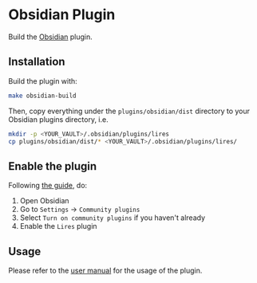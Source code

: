 
# Obsidian Plugin
Build the [Obsidian](https://obsidian.md/) plugin.

## Installation
Build the plugin with:
```bash
make obsidian-build
```

Then, copy everything under the `plugins/obsidian/dist` directory 
to your Obsidian plugins directory, 
i.e.
```sh
mkdir -p <YOUR_VAULT>/.obsidian/plugins/lires
cp plugins/obsidian/dist/* <YOUR_VAULT>/.obsidian/plugins/lires/
```

## Enable the plugin
Following [the guide](https://docs.obsidian.md/Plugins/Getting+started/Build+a+plugin#Step+3+Enable+the+plugin), do:

1. Open Obsidian
2. Go to `Settings` -> `Community plugins`
3. Select `Turn on community plugins` if you haven't already
4. Enable the `Lires` plugin

## Usage
Please refer to the [user manual](../manual/obsidianPlugin.md) for the usage of the plugin.
